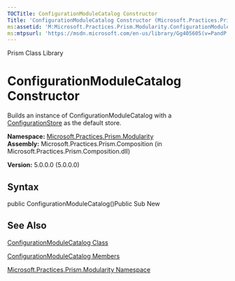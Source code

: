 ```yaml
---
TOCTitle: ConfigurationModuleCatalog Constructor
Title: 'ConfigurationModuleCatalog Constructor (Microsoft.Practices.Prism.Modularity)'
ms:assetid: 'M:Microsoft.Practices.Prism.Modularity.ConfigurationModuleCatalog.\#ctor'
ms:mtpsurl: 'https://msdn.microsoft.com/en-us/library/Gg405605(v=PandP.50)'
---
```


Prism Class Library

ConfigurationModuleCatalog Constructor
======================================

Builds an instance of ConfigurationModuleCatalog with a [ConfigurationStore](https://msdn.microsoft.com/t:microsoft.practices.prism.modularity.configurationstore) as the default store.

**Namespace:** [Microsoft.Practices.Prism.Modularity](https://msdn.microsoft.com/n:microsoft.practices.prism.modularity)
**Assembly:** Microsoft.Practices.Prism.Composition (in Microsoft.Practices.Prism.Composition.dll)

**Version:** 5.0.0.0 (5.0.0.0)

## Syntax


public ConfigurationModuleCatalog()Public Sub New

See Also
--------


[ConfigurationModuleCatalog Class](https://msdn.microsoft.com/t:microsoft.practices.prism.modularity.configurationmodulecatalog)

[ConfigurationModuleCatalog Members](https://msdn.microsoft.com/allmembers.t:microsoft.practices.prism.modularity.configurationmodulecatalog)

[Microsoft.Practices.Prism.Modularity Namespace](https://msdn.microsoft.com/n:microsoft.practices.prism.modularity)
